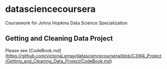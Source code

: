 # datasciencecoursera
Coursework for Johns Hopkins Data Science Specialization

## Getting and Cleaning Data Project

Please see [CodeBook.md] (https://github.com/victoriaLemay/datasciencecoursera/blob/C3W4_Project/Getting_and_Cleaning_Data_Project/CodeBook.md)
